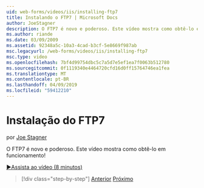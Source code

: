 ```yaml
---
uid: web-forms/videos/iis/installing-ftp7
title: Instalando o FTP7 | Microsoft Docs
author: JoeStagner
description: O FTP7 é novo e poderoso. Este vídeo mostra como obtê-lo em funcionamento!
ms.author: riande
ms.date: 03/09/2009
ms.assetid: 92348a5c-10a3-4cad-b3cf-5e8669f987ab
msc.legacyurl: /web-forms/videos/iis/installing-ftp7
msc.type: video
ms.openlocfilehash: 7bf4d99754dbc5c7a5d7e5ef1ea7f0063b512780
ms.sourcegitcommit: 0f1119340e4464720cfd16d0ff15764746ea1fea
ms.translationtype: MT
ms.contentlocale: pt-BR
ms.lasthandoff: 04/09/2019
ms.locfileid: "59412210"
---
```

# <a name="installing-ftp7"></a>Instalação do FTP7

por [Joe Stagner](https://github.com/JoeStagner)

O FTP7 é novo e poderoso. Este vídeo mostra como obtê-lo em funcionamento!

[&#9654;Assista ao vídeo (8 minutos)](https://channel9.msdn.com/Blogs/ASP-NET-Site-Videos/installing-ftp7)

> [!div class="step-by-step"]
> [Anterior](creating-a-site-with-iis7-manager.md)
> [Próximo](bit-rate-throttling.md)
